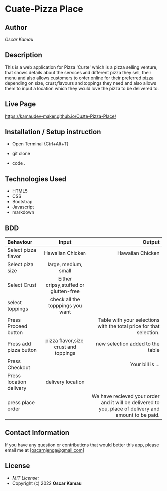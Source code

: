 # Cuate-Pizza Place
## Author
*Oscar Kamau*
## Description
This is a web application for Pizza 'Cuate' which is a pizza selling venture, that shows details about the services and different pizza they sell, their menu and also allows customers to order online for their preferred pizza depending on size, crust,flavours and toppings they need and also allows them to input a location which they would love the pizza to be delivered to. 


## Live Page 
https://kamaudev-maker.github.io/Cuate-Pizza-Place/


## Installation / Setup instruction
* Open Terminal {Ctrl+Alt+T}

* git clone


* code . 

## Technologies Used

* HTML5
* CSS
* Bootstrap
* Javascript
* markdown


## BDD
| Behaviour      | Input        | Output       |
| :------------- | :----------: | -----------: |
|  Select pizza flavor  |   Hawaiian Chicken |  Hawaiian Chicken   |
| Select piza size  | large, medium, small |    |
| Select Crust   |  Either cripsy,stuffed or glutten-free  |     |
| select toppings  |  check all the topppings you want     |     |
| Press Proceed button |     | Table with your selections with the total price for that selection.|
| Press add pizza button | pizza flavor,size, crust and toppings   | new selection added to the table|
| Press Checkout |     | Your bill is ...  |
| Press location delivery | delivery location     |  |
| press place order| | We have recieved your order and it will be delivered to you, place of delivery and amount to be paid.|

## Contact Information 

If you have any question or contributions that would better this app, please email me at [oscarnjenga@gmail.com]

## License
* *MIT License:*
* Copyright (c) 2022 **Oscar Kamau**

